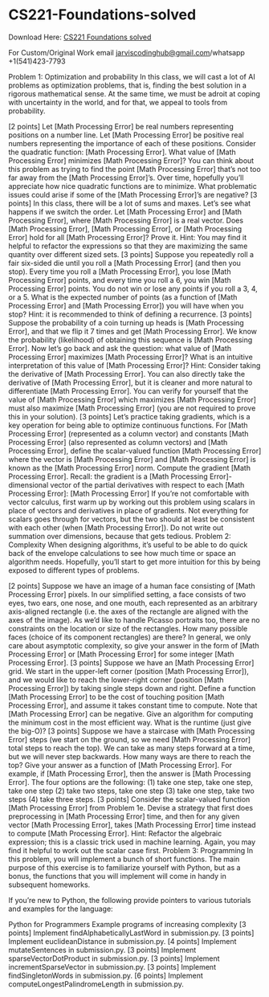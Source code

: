 # CS221-Foundations-solved

Download Here: [CS221 Foundations solved](https://jarviscodinghub.com/assignment/foundations-solution/)

For Custom/Original Work email jarviscodinghub@gmail.com/whatsapp +1(541)423-7793

Problem 1: Optimization and probability
In this class, we will cast a lot of AI problems as optimization problems, that is, finding the best solution in a rigorous mathematical sense. At the same time, we must be adroit at coping with uncertainty in the world, and for that, we appeal to tools from probability.

[2 points] Let [Math Processing Error] be real numbers representing positions on a number line. Let [Math Processing Error] be positive real numbers representing the importance of each of these positions. Consider the quadratic function: [Math Processing Error]. What value of [Math Processing Error] minimizes [Math Processing Error]? You can think about this problem as trying to find the point [Math Processing Error] that’s not too far away from the [Math Processing Error]’s. Over time, hopefully you’ll appreciate how nice quadratic functions are to minimize. What problematic issues could arise if some of the [Math Processing Error]’s are negative?
[3 points] In this class, there will be a lot of sums and maxes. Let’s see what happens if we switch the order. Let [Math Processing Error] and [Math Processing Error], where [Math Processing Error] is a real vector. Does [Math Processing Error], [Math Processing Error], or [Math Processing Error] hold for all [Math Processing Error]? Prove it.
Hint: You may find it helpful to refactor the expressions so that they are maximizing the same quantity over different sized sets.
[3 points] Suppose you repeatedly roll a fair six-sided die until you roll a [Math Processing Error] (and then you stop). Every time you roll a [Math Processing Error], you lose [Math Processing Error] points, and every time you roll a 6, you win [Math Processing Error] points. You do not win or lose any points if you roll a 3, 4, or a 5. What is the expected number of points (as a function of [Math Processing Error] and [Math Processing Error]) you will have when you stop? Hint: it is recommended to think of defining a recurrence.
[3 points] Suppose the probability of a coin turning up heads is [Math Processing Error], and that we flip it 7 times and get [Math Processing Error]. We know the probability (likelihood) of obtaining this sequence is [Math Processing Error]. Now let’s go back and ask the question: what value of [Math Processing Error] maximizes [Math Processing Error]? What is an intuitive interpretation of this value of [Math Processing Error]?
Hint: Consider taking the derivative of [Math Processing Error]. You can also directly take the derivative of [Math Processing Error], but it is cleaner and more natural to differentiate [Math Processing Error]. You can verify for yourself that the value of [Math Processing Error] which maximizes [Math Processing Error] must also maximize [Math Processing Error] (you are not required to prove this in your solution).
[3 points] Let’s practice taking gradients, which is a key operation for being able to optimize continuous functions. For [Math Processing Error] (represented as a column vector) and constants [Math Processing Error] (also represented as column vectors) and [Math Processing Error], define the scalar-valued function [Math Processing Error] where the vector is [Math Processing Error] and [Math Processing Error] is known as the [Math Processing Error] norm. Compute the gradient [Math Processing Error].
Recall: the gradient is a [Math Processing Error]-dimensional vector of the partial derivatives with respect to each [Math Processing Error]: [Math Processing Error] If you’re not comfortable with vector calculus, first warm up by working out this problem using scalars in place of vectors and derivatives in place of gradients. Not everything for scalars goes through for vectors, but the two should at least be consistent with each other (when [Math Processing Error]). Do not write out summation over dimensions, because that gets tedious.
Problem 2: Complexity
When designing algorithms, it’s useful to be able to do quick back of the envelope calculations to see how much time or space an algorithm needs. Hopefully, you’ll start to get more intuition for this by being exposed to different types of problems.

[2 points] Suppose we have an image of a human face consisting of [Math Processing Error] pixels. In our simplified setting, a face consists of two eyes, two ears, one nose, and one mouth, each represented as an arbitrary axis-aligned rectangle (i.e. the axes of the rectangle are aligned with the axes of the image). As we’d like to handle Picasso portraits too, there are no constraints on the location or size of the rectangles. How many possible faces (choice of its component rectangles) are there? In general, we only care about asymptotic complexity, so give your answer in the form of [Math Processing Error] or [Math Processing Error] for some integer [Math Processing Error].
[3 points] Suppose we have an [Math Processing Error] grid. We start in the upper-left corner (position [Math Processing Error]), and we would like to reach the lower-right corner (position [Math Processing Error]) by taking single steps down and right. Define a function [Math Processing Error] to be the cost of touching position [Math Processing Error], and assume it takes constant time to compute. Note that [Math Processing Error] can be negative. Give an algorithm for computing the minimum cost in the most efficient way. What is the runtime (just give the big-O)?
[3 points] Suppose we have a staircase with [Math Processing Error] steps (we start on the ground, so we need [Math Processing Error] total steps to reach the top). We can take as many steps forward at a time, but we will never step backwards. How many ways are there to reach the top? Give your answer as a function of [Math Processing Error]. For example, if [Math Processing Error], then the answer is [Math Processing Error]. The four options are the following: (1) take one step, take one step, take one step (2) take two steps, take one step (3) take one step, take two steps (4) take three steps.
[3 points] Consider the scalar-valued function [Math Processing Error] from Problem 1e. Devise a strategy that first does preprocessing in [Math Processing Error] time, and then for any given vector [Math Processing Error], takes [Math Processing Error] time instead to compute [Math Processing Error].
Hint: Refactor the algebraic expression; this is a classic trick used in machine learning. Again, you may find it helpful to work out the scalar case first.
Problem 3: Programming
In this problem, you will implement a bunch of short functions. The main purpose of this exercise is to familiarize yourself with Python, but as a bonus, the functions that you will implement will come in handy in subsequent homeworks.

If you’re new to Python, the following provide pointers to various tutorials and examples for the language:

Python for Programmers
Example programs of increasing complexity
[3 points] Implement findAlphabeticallyLastWord in submission.py.
[3 points] Implement euclideanDistance in submission.py.
[4 points] Implement mutateSentences in submission.py.
[3 points] Implement sparseVectorDotProduct in submission.py.
[3 points] Implement incrementSparseVector in submission.py.
[3 points] Implement findSingletonWords in submission.py.
[6 points] Implement computeLongestPalindromeLength in submission.py.

